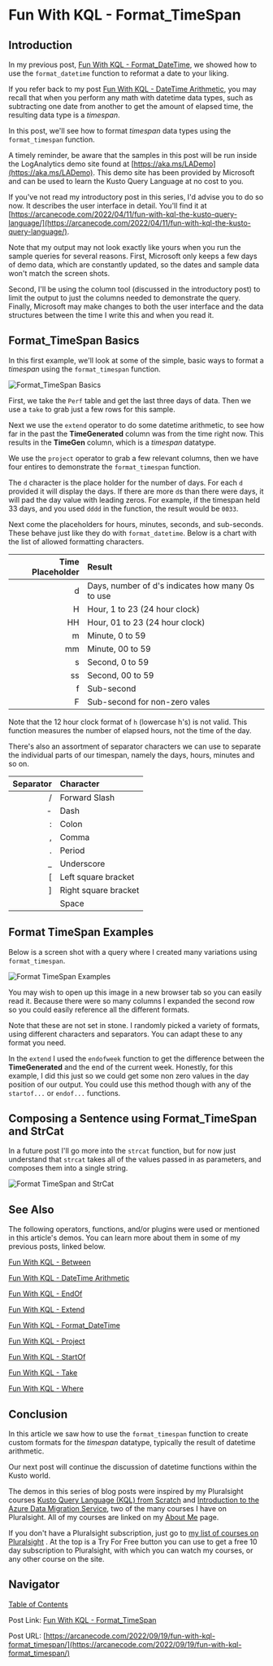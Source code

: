 # Fun With KQL - Format_TimeSpan

## Introduction

In my previous post, [Fun With KQL - Format_DateTime](https://arcanecode.com/2022/09/12/fun-with-kql-format_datetime/), we showed how to use the `format_datetime` function to reformat a date to your liking.

If you refer back to my post [Fun With KQL - DateTime Arithmetic](https://arcanecode.com/2022/08/08/fun-with-kql-datetime-arithmetic/), you may recall that when you perform any math with datetime data types, such as subtracting one date from another to get the amount of elapsed time, the resulting data type is a _timespan_.

In this post, we'll see how to format _timespan_ data types using the `format_timespan` function.

A timely reminder, be aware that the samples in this post will be run inside the LogAnalytics demo site found at [https://aka.ms/LADemo](https://aka.ms/LADemo). This demo site has been provided by Microsoft and can be used to learn the Kusto Query Language at no cost to you.

If you've not read my introductory post in this series, I'd advise you to do so now. It describes the user interface in detail. You'll find it at [https://arcanecode.com/2022/04/11/fun-with-kql-the-kusto-query-language/](https://arcanecode.com/2022/04/11/fun-with-kql-the-kusto-query-language/).

Note that my output may not look exactly like yours when you run the sample queries for several reasons. First, Microsoft only keeps a few days of demo data, which are constantly updated, so the dates and sample data won't match the screen shots.

Second, I'll be using the column tool (discussed in the introductory post) to limit the output to just the columns needed to demonstrate the query. Finally, Microsoft may make changes to both the user interface and the data structures between the time I write this and when you read it.

## Format_TimeSpan Basics

In this first example, we'll look at some of the simple, basic ways to format a _timespan_ using the `format_timespan` function.

![Format_TimeSpan Basics](05.02.01_Format_TimeSpan_Basics.png)

First, we take the `Perf` table and get the last three days of data. Then we use a `take` to grab just a few rows for this sample.

Next we use the `extend` operator to do some datetime arithmetic, to see how far in the past the **TimeGenerated** column was from the time right now. This results in the **TimeGen** column, which is a _timespan_ datatype.

We use the `project` operator to grab a few relevant columns, then we have four entires to demonstrate the `format_timespan` function.

The `d` character is the place holder for the number of days. For each `d` provided it will display the days. If there are more `d`s than there were days, it will pad the day value with leading zeros. For example, if the timespan held 33 days, and you used `dddd` in the function, the result would be `0033`.

Next come the placeholders for hours, minutes, seconds, and sub-seconds. These behave just like they do with `format_datetime`. Below is a chart with the list of allowed formatting characters.

| Time Placeholder | Result |
|------:|:------|
|  d | Days, number of d's indicates how many 0s to use |
|  H | Hour, 1 to 23 (24 hour clock) |
| HH | Hour, 01 to 23 (24 hour clock)|
|  m | Minute, 0 to 59 |
| mm | Minute, 00 to 59 |
|  s | Second, 0 to 59 |
| ss | Second, 00 to 59 |
| f | Sub-second |
| F | Sub-second for non-zero vales |

Note that the 12 hour clock format of `h` (lowercase h's) is not valid. This function measures the number of elapsed hours, not the time of the day.

There's also an assortment of separator characters we can use to separate the individual parts of our timespan, namely the days, hours, minutes and so on.

| Separator | Character |
|-----:|:-----|
| / | Forward Slash |
| - | Dash |
| : | Colon |
| , | Comma |
| . | Period |
| _ | Underscore |
| [ | Left square bracket |
| ] | Right square bracket |
| | Space |

## Format TimeSpan Examples

Below is a screen shot with a query where I created many variations using `format_timespan`.

![Format TimeSpan Examples](05.02.02_Format_TimeSpan_Examples.png)

You may wish to open up this image in a new browser tab so you can easily read it. Because there were so many columns I expanded the second row so you could easily reference all the different formats.

Note that these are not set in stone. I randomly picked a variety of formats, using different characters and separators. You can adapt these to any format you need.

In the `extend` I used the `endofweek` function to get the difference between the **TimeGenerated** and the end of the current week. Honestly, for this example, I did this just so we could get some non zero values in the day position of our output. You could use this method though with any of the `startof...` or `endof...` functions.

## Composing a Sentence using Format_TimeSpan and StrCat

In a future post I'll go more into the `strcat` function, but for now just understand that `strcat` takes all of the values passed in as parameters, and composes them into a single string.

![Format TimeSpan and StrCat](05.02.03_Format_TimeSpan_With_StrCat.png)

## See Also

The following operators, functions, and/or plugins were used or mentioned in this article's demos. You can learn more about them in some of my previous posts, linked below.

[Fun With KQL - Between](https://arcanecode.com/2022/08/29/fun-with-kql-between/)

[Fun With KQL - DateTime Arithmetic](https://arcanecode.com/2022/08/08/fun-with-kql-datetime-arithmetic/)

[Fun With KQL - EndOf](https://arcanecode.com/2022/08/22/fun-with-kql-endof/)

[Fun With KQL - Extend](https://arcanecode.com/2022/05/23/fun-with-kql-extend/)

[Fun With KQL - Format_DateTime](https://arcanecode.com/2022/09/12/fun-with-kql-format_datetime/)

[Fun With KQL - Project](https://arcanecode.com/2022/05/30/fun-with-kql-project/)

[Fun With KQL - StartOf](https://arcanecode.com/2022/08/15/fun-with-kql-startof/)

[Fun With KQL - Take](https://arcanecode.com/2022/05/02/fun-with-kql-take/)

[Fun With KQL - Where](https://arcanecode.com/2022/04/25/fun-with-kql-where/)

## Conclusion

In this article we saw how to use the `format_timespan` function to create custom formats for the _timespan_ datatype, typically the result of datetime arithmetic.

Our next post will continue the discussion of datetime functions within the Kusto world.

The demos in this series of blog posts were inspired by my Pluralsight courses [Kusto Query Language (KQL) from Scratch](https://pluralsight.pxf.io/MXDo5o) and [Introduction to the Azure Data Migration Service](https://pluralsight.pxf.io/2rQXjQ), two of the many courses I have on Pluralsight. All of my courses are linked on my [About Me](https://arcanecode.com/info/) page.

If you don't have a Pluralsight subscription, just go to [my list of courses on Pluralsight](https://pluralsight.pxf.io/kjz6jn) . At the top is a Try For Free button you can use to get a free 10 day subscription to Pluralsight, with which you can watch my courses, or any other course on the site.

## Navigator
[Table of Contents](../Table%20of%20Contents.md)

Post Link: [Fun With KQL - Format_TimeSpan](https://arcanecode.com/2022/09/19/fun-with-kql-format_timespan/)

Post URL: [https://arcanecode.com/2022/09/19/fun-with-kql-format_timespan/](https://arcanecode.com/2022/09/19/fun-with-kql-format_timespan/)
